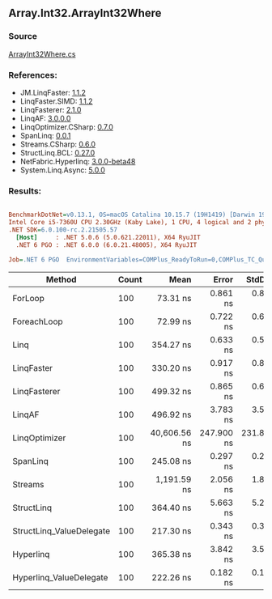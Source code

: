 ﻿## Array.Int32.ArrayInt32Where

### Source
[ArrayInt32Where.cs](../LinqBenchmarks/Array/Int32/ArrayInt32Where.cs)

### References:
- JM.LinqFaster: [1.1.2](https://www.nuget.org/packages/JM.LinqFaster/1.1.2)
- LinqFaster.SIMD: [1.1.2](https://www.nuget.org/packages/LinqFaster.SIMD/1.0.3)
- LinqFasterer: [2.1.0](https://www.nuget.org/packages/LinqFasterer/2.1.0)
- LinqAF: [3.0.0.0](https://www.nuget.org/packages/LinqAF/3.0.0.0)
- LinqOptimizer.CSharp: [0.7.0](https://www.nuget.org/packages/LinqOptimizer.CSharp/0.7.0)
- SpanLinq: [0.0.1](https://www.nuget.org/packages/SpanLinq/0.0.1)
- Streams.CSharp: [0.6.0](https://www.nuget.org/packages/Streams.CSharp/0.6.0)
- StructLinq.BCL: [0.27.0](https://www.nuget.org/packages/StructLinq/0.27.0)
- NetFabric.Hyperlinq: [3.0.0-beta48](https://www.nuget.org/packages/NetFabric.Hyperlinq/3.0.0-beta48)
- System.Linq.Async: [5.0.0](https://www.nuget.org/packages/System.Linq.Async/5.0.0)

### Results:
``` ini

BenchmarkDotNet=v0.13.1, OS=macOS Catalina 10.15.7 (19H1419) [Darwin 19.6.0]
Intel Core i5-7360U CPU 2.30GHz (Kaby Lake), 1 CPU, 4 logical and 2 physical cores
.NET SDK=6.0.100-rc.2.21505.57
  [Host]     : .NET 5.0.6 (5.0.621.22011), X64 RyuJIT
  .NET 6 PGO : .NET 6.0.0 (6.0.21.48005), X64 RyuJIT

Job=.NET 6 PGO  EnvironmentVariables=COMPlus_ReadyToRun=0,COMPlus_TC_QuickJitForLoops=1,COMPlus_TieredPGO=1  Runtime=.NET 6.0  

```
|                   Method | Count |         Mean |      Error |     StdDev |          Ratio | RatioSD |   Gen 0 | Allocated |
|------------------------- |------ |-------------:|-----------:|-----------:|---------------:|--------:|--------:|----------:|
|                  ForLoop |   100 |     73.31 ns |   0.861 ns |   0.806 ns |       baseline |         |       - |         - |
|              ForeachLoop |   100 |     72.99 ns |   0.722 ns |   0.640 ns |   1.01x faster |   0.02x |       - |         - |
|                     Linq |   100 |    354.27 ns |   0.633 ns |   0.592 ns |   4.83x slower |   0.05x |  0.0229 |      48 B |
|               LinqFaster |   100 |    330.20 ns |   0.917 ns |   0.858 ns |   4.50x slower |   0.05x |  0.3171 |     664 B |
|             LinqFasterer |   100 |    499.32 ns |   0.865 ns |   0.675 ns |   6.81x slower |   0.08x |  0.2136 |     448 B |
|                   LinqAF |   100 |    496.92 ns |   3.783 ns |   3.538 ns |   6.78x slower |   0.08x |       - |         - |
|            LinqOptimizer |   100 | 40,606.56 ns | 247.900 ns | 231.886 ns | 553.95x slower |   7.72x | 13.2446 |  27,702 B |
|                 SpanLinq |   100 |    245.08 ns |   0.297 ns |   0.278 ns |   3.34x slower |   0.04x |       - |         - |
|                  Streams |   100 |  1,191.59 ns |   2.056 ns |   1.822 ns |  16.25x slower |   0.19x |  0.2785 |     584 B |
|               StructLinq |   100 |    364.40 ns |   5.663 ns |   5.298 ns |   4.97x slower |   0.09x |  0.0153 |      32 B |
| StructLinq_ValueDelegate |   100 |    217.30 ns |   0.343 ns |   0.321 ns |   2.96x slower |   0.03x |       - |         - |
|                Hyperlinq |   100 |    365.38 ns |   3.842 ns |   3.594 ns |   4.98x slower |   0.08x |       - |         - |
|  Hyperlinq_ValueDelegate |   100 |    222.26 ns |   0.182 ns |   0.162 ns |   3.03x slower |   0.03x |       - |         - |
